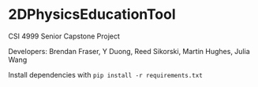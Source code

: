 # 2DPhysicsEducationTool
CSI 4999 Senior Capstone Project

Developers: Brendan Fraser, Y Duong, Reed Sikorski, Martin Hughes, Julia Wang

Install dependencies with `pip install -r requirements.txt`
